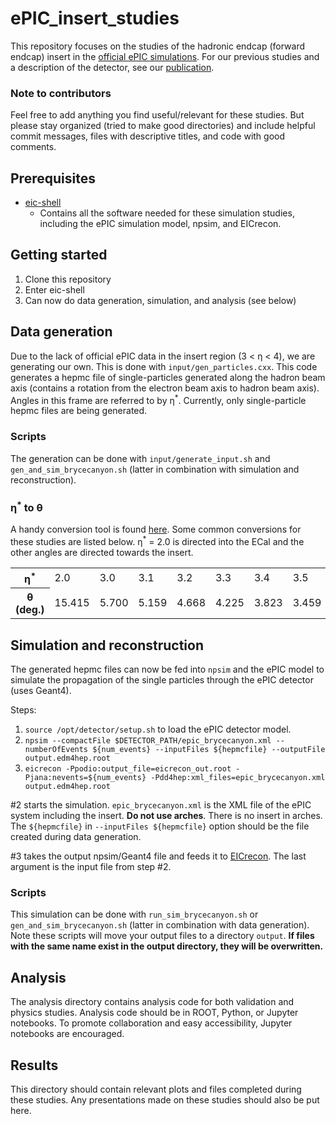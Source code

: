 # ePIC_insert_studies
This repository focuses on the studies of the hadronic endcap (forward endcap) insert in the [official ePIC simulations](https://github.com/eic/epic). For our previous studies and a description of the detector, see our [publication](https://www.sciencedirect.com/science/article/pii/S0168900222011585?via%3Dihub).

### Note to contributors
Feel free to add anything you find useful/relevant for these studies. But please stay organized (tried to make good directories) and include helpful commit messages, files with descriptive titles, and code with good comments.

## Prerequisites
* [eic-shell](https://github.com/eic/eic-shell)
  * Contains all the software needed for these simulation studies, including the ePIC simulation model, npsim, and EICrecon.
 ## Getting started
 1. Clone this repository
 2. Enter eic-shell
 3. Can now do data generation, simulation, and analysis (see below)

## Data generation
Due to the lack of official ePIC data in the insert region (3 < &eta; < 4), we are generating our own. This is done with `input/gen_particles.cxx`. This code generates a hepmc file of single-particles generated along the hadron beam axis (contains a rotation from the electron beam axis to hadron beam axis). Angles in this frame are referred to by &eta;<sup>*</sup>. Currently, only single-particle hepmc files are being generated.
### Scripts
The generation can be done with `input/generate_input.sh` and `gen_and_sim_brycecanyon.sh` (latter in combination with simulation and reconstruction).
### &eta;<sup>*</sup> to &theta;
A handy conversion tool is found [here](https://www.star.bnl.gov/~dmitry/calc2.html). Some common conversions for these studies are listed below. &eta;<sup>*</sup> = 2.0 is directed into the ECal and the other angles are directed towards the insert. 


<table>
  <tr>
    <th>&eta;<sup>*</sup> </th>
    <td>2.0</td>
    <td>3.0</td>
    <td>3.1</td>
    <td>3.2</td>
    <td>3.3</td>
    <td>3.4</td>
    <td>3.5</td>
    <td>3.6</td>
    <td>3.7</td>
    <td>3.8</td>
    <td>3.9</td>
    <td>4.0</td>
  </tr>
  <tr>
    <th>&theta; (deg.) </th>
    <td>15.415</td>
    <td>5.700</td>
    <td>5.159</td>
    <td>4.668</td>
    <td>4.225</td>
    <td>3.823</td>
    <td>3.459</td>
    <td>3.130</td>
    <td>2.833</td>
    <td>2.563</td>
    <td>2.319</td>
    <td>2.099</td>
  </tr>
</table>

## Simulation and reconstruction
The generated hepmc files can now be fed into `npsim` and the ePIC model to simulate the propagation of the single particles through the ePIC detector (uses Geant4).

Steps:
1. `source /opt/detector/setup.sh` to load the ePIC detector model.
2. `npsim --compactFile $DETECTOR_PATH/epic_brycecanyon.xml --numberOfEvents ${num_events} --inputFiles ${hepmcfile} --outputFile output.edm4hep.root`
3. `eicrecon -Ppodio:output_file=eicrecon_out.root -Pjana:nevents=${num_events} -Pdd4hep:xml_files=epic_brycecanyon.xml output.edm4hep.root`

#2 starts the simulation. `epic_brycecanyon.xml` is the XML file of the ePIC system including the insert. **Do not use arches**. There is no insert in arches. The `${hepmcfile}` in `--inputFiles ${hepmcfile}` option should be the file created during data generation.

#3 takes the output npsim/Geant4 file and feeds it to [EICrecon](https://github.com/eic/EICrecon). The last argument is the input file from step #2.

### Scripts
This simulation can be done with `run_sim_brycecanyon.sh` or `gen_and_sim_brycecanyon.sh` (latter in combination with data generation). Note these scripts will move your output files to a directory `output`. **If files with the same name exist in the output directory, they will be overwritten.**

## Analysis
The analysis directory contains analysis code for both validation and physics studies. Analysis code should be in ROOT, Python, or Jupyter notebooks. To promote collaboration and easy accessibility, Jupyter notebooks are encouraged.

## Results
This directory should contain relevant plots and files completed during these studies. Any presentations made on these studies should also be put here.
